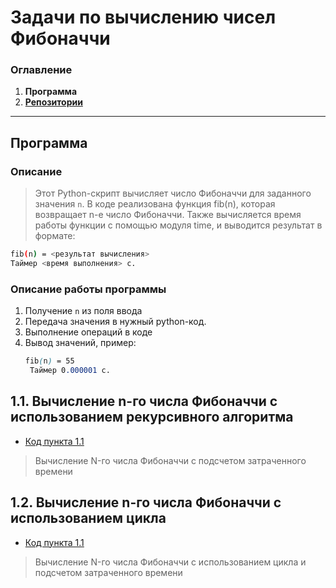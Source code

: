 # Задачи по вычислению чисел Фибоначчи

### Оглавление
1. **Программа**
2. [**Репозитории**](https://github.com/ColinsBlares/algorithms_practicum/edit/main/README.md#11-вычисление-n-го-числа-фибоначчи-с-использованием-рекурсивного-алгоритма)

----

## Программа
### Описание
> Этот Python-скрипт вычисляет число Фибоначчи для заданного значения `n`. В коде реализована функция fib(n), которая возвращает n-е число Фибоначчи. Также вычисляется время работы функции с помощью модуля time, и выводится результат в формате:
```bash
fib(n) = <результат вычисления>
Таймер <время выполнения> c.
```
### Описание работы программы
1. Получение `n` из поля ввода
2. Передача значения в нужный python-код.
3. Выполнение операций в коде
4. Вывод значений, пример:
   ```scss
   fib(n) = 55
    Таймер 0.000001 c.
    ```


## 1.1. Вычисление n-го числа Фибоначчи с использованием рекурсивного алгоритма

- [Код пункта 1.1](https://github.com/ColinsBlares/algorithms_practicum/blob/fib_recursive/fib_recursive.py)
> Вычисление N-го числа Фибоначчи с подсчетом затраченного времени


## 1.2. Вычисление n-го числа Фибоначчи с использованием цикла

- [Код пункта 1.1](https://github.com/ColinsBlares/algorithms_practicum/blob/fib_recursive/fib_loop.py)
> Вычисление N-го числа Фибоначчи с использованием цикла и подсчетом затраченного времени
